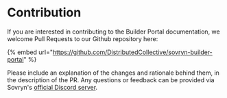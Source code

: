 # Contribution

If you are interested in contributing to the Builder Portal documentation, we welcome Pull Requests to our Github repository here:

{% embed url="https://github.com/DistributedCollective/sovryn-builder-portal" %}

Please include an explanation of the changes and rationale behind them, in the description of the PR. Any questions or feedback can be provided via Sovryn's [official Discord server](https://discord.gg/sovryn).
